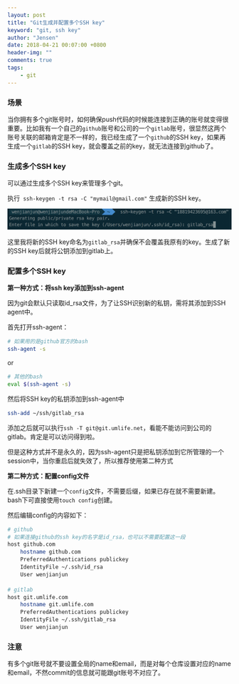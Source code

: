 ```yaml
---
layout: post
title: "Git生成并配置多个SSH key"
keyword: "git, ssh key"
author: "Jensen"
date: 2018-04-21 00:07:00 +0800
header-img: ""
comments: true
tags:
    - git
---
```


### 场景

当你拥有多个git账号时，如何确保push代码的时候能连接到正确的账号就变得很重要。比如我有一个自己的`github`账号和公司的一个`gitlab`账号，很显然这两个账号关联的邮箱肯定是不一样的，我已经生成了一个`github`的SSH key，如果再生成一个`gitlab`的SSH key，就会覆盖之前的key，就无法连接到github了。

### 生成多个SSH key

可以通过生成多个SSH key来管理多个git。

执行` ssh-keygen -t rsa -C "mymail@gmail.com"` 生成新的SSH key。

![生成SSH key](/img/in-post/post-git-SSH-key/SSH-key.png)

这里我将新的SSH key命名为`gitlab_rsa`并确保不会覆盖我原有的key。生成了新的SSH key后就将公钥添加到gitlab上。

### 配置多个SSH key

**第一种方式：将ssh key添加到ssh-agent**

因为git会默认只读取id_rsa文件，为了让SSH识别新的私钥，需将其添加到SSH agent中。

首先打开ssh-agent：
```bash
# 如果用的是github官方的bash
ssh-agent -s
```
or
```bash
# 其他的bash
eval $(ssh-agent -s)
```

然后将SSH key的私钥添加到ssh-agent中
```bash
ssh-add ~/ssh/gitlab_rsa
```

添加之后就可以执行`ssh -T git@git.umlife.net`，看能不能访问到公司的gitlab。肯定是可以访问得到啦。

但是这种方式并不是永久的，因为ssh-agent只是把私钥添加到它所管理的一个session中，当你重启后就失效了，所以推荐使用第二种方式

**第二种方式：配置config文件**

在.ssh目录下新建一个`config`文件，不需要后缀，如果已存在就不需要新建。bash下可直接使用`touch config`创建。

然后编辑config的内容如下：

```bash
# github
# 如果连接github的ssh key的名字是id_rsa，也可以不需要配置这一段
host github.com
    hostname github.com
    PreferredAuthentications publickey
    IdentityFile ~/.ssh/id_rsa
    User wenjianjun

# gitlab
host git.umlife.com
    hostname git.umlife.com
    PreferredAuthentications publickey
    IdentityFile ~/.ssh/gitlab_rsa
    User wenjianjun
```

### 注意

有多个git账号就不要设置全局的name和email，而是对每个仓库设置对应的name和email，不然commit的信息就可能跟git账号不对应了。


